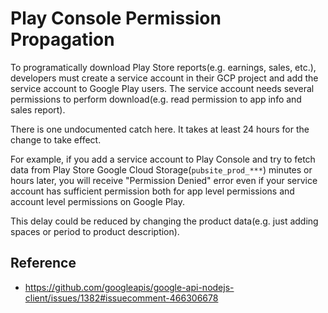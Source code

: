 # Play Console Permission Propagation

To programatically download Play Store reports(e.g. earnings, sales, etc.),
developers must create a service account in their GCP project and add the service account to Google Play users.
The service account needs several permissions to perform download(e.g. read permission to app info and sales report).

There is one undocumented catch here. It takes at least 24 hours for the change to take effect.

For example, if you add a service account to Play Console and try to fetch data from Play Store Google Cloud Storage(`pubsite_prod_***`) minutes or hours later, you will receive "Permission Denied" error even if your service account has sufficient permission both for app level permissions and account level permissions on Google Play.

This delay could be reduced by changing the product data(e.g. just adding spaces or period to product description).

## Reference
- https://github.com/googleapis/google-api-nodejs-client/issues/1382#issuecomment-466306678
